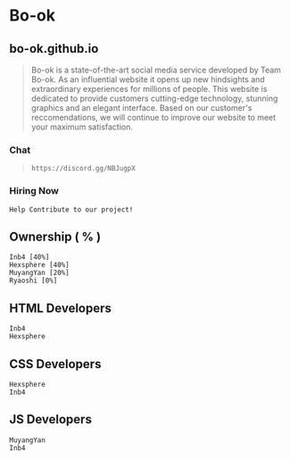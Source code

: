 # Bo-ok 
## bo-ok.github.io

> Bo-ok is a state-of-the-art social media service developed by Team Bo-ok. As an influential website it opens up new hindsights and extraordinary experiences for millions of people. This website is dedicated to provide customers cutting-edge technology, stunning graphics and an elegant interface. Based on our customer's reccomendations, we will continue to improve our website to meet your maximum satisfaction.

### Chat
>`
https://discord.gg/NBJugpX
`
### Hiring Now
```
Help Contribute to our project!
```
## Ownership ( % )
```
Inb4 [40%]
Hexsphere [40%]
MuyangYan [20%]
Ryaoshi [0%]
```
## HTML Developers
```
Inb4
Hexsphere
```

## CSS Developers
```
Hexsphere
Inb4
```

## JS Developers
```
MuyangYan
Inb4
```
###


